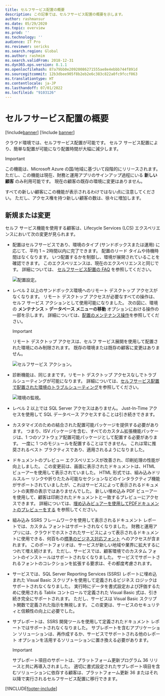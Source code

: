 ```yaml
---
title: セルフサービス配置の概要
description: この記事では、セルフサービス配置の概要を示します。
author: rashmansur
ms.date: 05/29/2020
ms.topic: overview
ms.prod: ''
ms.technology: ''
audience: IT Pro
ms.reviewer: sericks
ms.search.region: Global
ms.author: rashmim
ms.search.validFrom: 2018-12-31
ms.dyn365.ops.version: 8.1.1
ms.openlocfilehash: 87a79bb0e20920086271555ae8e4ebbb744f891d
ms.sourcegitcommit: 12b3dbee905f8b2eb2e6c383c822a0fc9fccf063
ms.translationtype: HT
ms.contentlocale: ja-JP
ms.lasthandoff: 07/01/2022
ms.locfileid: "9103126"
---
```

# <a name="self-service-deployment-overview"></a>セルフサービス配置の概要

[!include[banner](../includes/banner.md)]
[!include [banner](../includes/limited-availability.md)]

クラウド環境では、セルフサービス配置が可能です。 セルフ サービス配置により、簡単な配置が可能になり配置時間が大幅に減少します。

> [!IMPORTANT]
> この機能は、Microsoft Azure の国/地域に基づいて段階的にリリースされます。 ただし、この機能は現在、財務と運用アプリのサインアップ過程にいる **新しい顧客** のみ利用可能です。 現在の顧客の既存の環境に変更はありません。
>
> すべての新しい顧客にこの機能が表示されるわけではない点に注意してください。 ただし、アクセス権を持つ新しい顧客の数は、徐々に増加します。 

## <a name="whats-new-or-changed"></a>新規または変更

セルフ サービス機能を使用する顧客は、Lifecycle Services (LCS) エクスペリエンスにおいて次の変更が見られます。 

- 配置はセルフサービスであり、環境のタイプ (サンドボックスまたは運用) に応じて、平均 1 ~ 2時間以内に完了できます。 配置のリード タイムや待機時間はなくなります。 いつ配置するかを制御し、環境が展開されていることを確認できます。 このエクスペリエンスは、現在のエクスペリエンスと同じです。 詳細については、 [セルフサービス配置の FAQ](deploymentFAQ.md) を参照してください。

   ![配置設定。](media/deployment-settings.png)

- レベル 2 以上のサンドボックス環境へのリモート デスクトップ アクセスがなくなります。 リモート デスクトップ アクセスが必要なすべての操作は、セルフ サービス アクションとして使用可能になりました。 次の図に、環境の **メンテナンス** \> **データベース メニューの移動** オプションにおける操作の一部を示します。 詳細については、[配置のメンテナンス操作](maintenanceoperationsguide-newinfrastructure.md)を参照してください。

    > [!IMPORTANT]
    > リモート デスクトップ アクセスは、セルフ サービス展開を使用して配置された環境にのみ制限されます。 既存の環境または既存の顧客に変更はありません。 

   ![セルフサービス アクション。](media/Self-service-actions.png)

- 診断機能は、同じままです。リモート デスクトップ アクセスなしでトラブルシューティングが可能になります。 詳細については、[セルフサービス配置で配置された環境のトラブルシューティング](troubleshoot-newinfrastructure.md)を参照してください。 

   ![環境の監視。](media/environment-monitoring.png)

- レベル 2 以上では SQL Server アクセスはありません。 Just-In-Time アクセスを使用して SQL データベース アクセスすることは引き続きできます。

- カスタマイズのための結合された配置可能パッケージを提供する必要があります。 つまり、ISV パッケージを含む、すべてのカスタム拡張機能パッケージは、1 つのソフトウェア配置可能パッケージとして配置する必要があります。 一度に 1 つのモジュールを配置することはできません。 これは常に推奨されるベスト プラクティスであり、適用されるようになりました。

- ドキュメントのプレビュー エクスペリエンスが改善され、印刷処理の性能が向上しました。 この変更前は、画面に表示されたドキュメントは、HTML ビューアーを使用して表示されていました。 HTML 形式では、組み込みドリルスルー リンクや折りたたみ可能なセクションなどのインタラクティブ機能がサポートされていましたが、これはサービスによって表示されるドキュメントの実際の表示ではありませんでした。 新しい埋め込み PDF ビューアーを使用して、顧客は印刷されたドキュメントと一致するプレビューにアクセスできます。 詳細については、[埋め込みビュアーを使用してPDFドキュメントのプレビューをする](../analytics/preview-pdf-documents.md) を参照してください。

- 組み込み SSRS フレームワークを使用して表示されるドキュメント レポートでは、カスタム フォントはサポートされなくなりました。 財務と運用アプリには、クラウドでホストされたサービスによって表示されるドキュメントに使用できる、何百もの[標準のビジネス対応フォント](../analytics/supported-fonts.md) へのアクセスが含まれます。 このポートフォリオは、サービスが新しい地域や業界に拡大するにつれて増え続けます。 ただし、サービスでは、顧客環境でのカスタム フォントのインストールはサポートされなくなりました。 サービスでサポートされるフォントのコレクションを拡張する要求は、その都度考慮されます。

- サービスでは、SQL Server Reporting Services (SSRS) レポートに埋め込まれた Visual Basic スクリプトを使用して定義されるビジネス ロジックはサポートされなくなりました。 実行時にデータを書式設定および評価するために使用される Tablix コントロールで定義された Visual Basic 式は、引き続き完全にサポートされます。 ただし、サービスは Visual Basic スクリプト関数で定義された指示を無視します。 この変更は、サービスのセキュリティと信頼性の向上に必要でした。

- サブレポートは、SSRS 開発ツールを使用して定義されたドキュメント レポートではサポートされなくなりました。 サブレポートを含むアプリケーション ソリューションは、再作成するか、サービスでサポートされる他のレポート オプションを活用するソリューションに置き換える必要があります。

    > [!IMPORTANT]
    > サブレポート項目のサポートは、プラットフォーム更新プログラム 36 リリースと共に再導入されました。 適切に書式設定されたサブレポート項目を含むソリューションに依存する顧客は、プラットフォーム更新 36 またはそれ以降で実行されるセルフサービス配置に移行できます。


[!INCLUDE[footer-include](../../../includes/footer-banner.md)]

